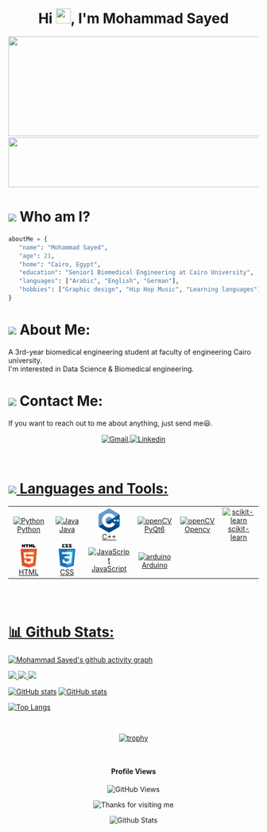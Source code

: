<h1 align="center">Hi <img src="https://raw.githubusercontent.com/MartinHeinz/MartinHeinz/master/wave.gif" width="30px" height="30px" />, I'm Mohammad Sayed</h1>

<p align="center">
<img  src="https://repository-images.githubusercontent.com/462900780/0a10af70-6cbf-46df-9071-0ff586a3b1d6" width="1920" height="200" />
<br>
<img  src="https://readme-typing-svg.herokuapp.com?font=Times&size=100&color=207195&center=true&width=1500&height=400&lines=Welcome+to+my+GitHub+profile" width="550" height="100" />
</p>



# <img src="https://media.giphy.com/media/WUlplcMpOCEmTGBtBW/giphy.gif" width="30"> Who am I?
```Python
aboutMe = {
   "name": "Mohammad Sayed",
   "age": 21,
   "home": "Cairo, Egypt",
   "education": "Senior1 Biomedical Engineering at Cairo University",
   "languages": ["Arabic", "English", "German"],
   "hobbies": ["Graphic design", "Hip Hop Music", "Learning languages"]
}
```

# <img src="https://media.giphy.com/media/VgCDAzcKvsR6OM0uWg/giphy.gif" width="50"> About Me: 

A 3rd-year biomedical engineering student at faculty of engineering Cairo university.<br>
I'm interested in Data Science & Biomedical engineering.<br>

# <img src="https://media.giphy.com/media/LnQjpWaON8nhr21vNW/giphy.gif" width="60"> Contact Me:
If you want to reach out to me about anything, just send me😃.
<div align="center">
 <a href="mailto:Mohammadeltayeb554@gmail.com">
 <img align="center" alt="Gmail" width="130" hight="100" src="https://github.com/Xx-Ashutosh-xX/Xx-Ashutosh-xX/blob/master/assets/icons/gmail.png" /> </a>

 <a href="https://www.linkedin.com/in/mohammad-sayed-zaki-b6654422a/">
 <img align="center" alt="Linkedin" width="150" hight="100" src="https://github.com/Xx-Ashutosh-xX/Xx-Ashutosh-xX/blob/master/assets/icons/linkedin.png" />
</div>
<br>
<br>

# <img src = "https://media2.giphy.com/media/QssGEmpkyEOhBCb7e1/giphy.gif?cid=ecf05e47a0n3gi1bfqntqmob8g9aid1oyj2wr3ds3mg700bl&rid=giphy.gif" width = 32px> Languages and Tools:
 
 <table align="center">
  <tr>
    <td align="center" width="105">
      <a href="https://www.python.org" target="_blank"><img align="center" alt="Python" height ="48px" width="48" src="https://raw.githubusercontent.com/rahul-jha98/github_readme_icons/main/language_and_tools/square/python/python.svg"></a>
      <br>Python
    </td>
    <td align="center" width="105">
      <a href="https://www.java.com" target="_blank"><img align="center" alt="Java" height ="48px" width="48" src="https://raw.githubusercontent.com/rahul-jha98/github_readme_icons/main/language_and_tools/square/java/java.svg"></a>
      <br>Java
    </td>
    <td align="center" width="105">
      <a href="https://www.w3schools.com/cpp/" target="_blank"><img align="center" alt="cpp" height ="48px" width="48" src="https://raw.githubusercontent.com/devicons/devicon/master/icons/cplusplus/cplusplus-original.svg"></a>
      <br>C++
    </td>
    <!-- <td align="center" width="105">
      <a href="https://pytorch.org/" target="_blank"> <img align="center" src="https://raw.githubusercontent.com/rahul-jha98/github_readme_icons/main/language_and_tools/square/pytorch/pytorch.svg" alt="pytorch" height="48px" width="48"/> </a> 
      <br>Pytorch
    </td> -->
    <!-- <td align="center" width="105">
      <a href="https://www.tensorflow.org" target="_blank"> <img align="center" src="https://raw.githubusercontent.com/rahul-jha98/github_readme_icons/main/language_and_tools/square/tensorflow/tensorflow.svg" alt="tensorflow" height="48px" width="48"/> </a> 
      <br>Tensorflow
    </td> -->
    <td align="center" width="105">
      <a href="https://www.pythonguis.com/pyqt6-tutorial/" target="_blank"> <img align="center" src="https://upload.wikimedia.org/wikipedia/commons/thumb/e/e6/Python_and_Qt.svg/1200px-Python_and_Qt.svg.png" alt="openCV" height="48px" width="48"/> </a> 
      <br>PyQt6
    </td>
    <td align="center" width="105">
      <a href="https://opencv.org/" target="_blank"> <img align="center" src="https://www.vectorlogo.zone/logos/opencv/opencv-icon.svg" alt="openCV" height="48px" width="48"/> </a> 
      <br>Opencv
    </td>
    <td align="center" width="105">
      <a href="https://scikit-learn.org/" target="_blank"> <img align="center" src="https://upload.wikimedia.org/wikipedia/commons/0/05/Scikit_learn_logo_small.svg" alt="scikit-learn" height="48px" width="48"/> </a> 
      <br>scikit-learn
    </td>
   </tr>
   <tr>
    <!-- <td align="center" width="105">
      <a href="https://www.qt.io/" target="_blank"> <img align="center" src="https://upload.wikimedia.org/wikipedia/commons/0/0b/Qt_logo_2016.svg" alt="qt" height="48px" width="48"/> </a> 
      <br>Qt
    </td> -->
    <td align="center" width="105">
      <a href="https://www.w3.org/html/" target="_blank"> <img align="center" alt="html5" height ="48px" width="48"  src="https://raw.githubusercontent.com/devicons/devicon/master/icons/html5/html5-original-wordmark.svg"> </a>
      <br>HTML
    </td>
    <td align="center" width="105"> 
      <a href="https://www.w3schools.com/css/" target="_blank"> <img align="center" alt="css" height ="48px" width="48"  src="https://raw.githubusercontent.com/devicons/devicon/master/icons/css3/css3-original-wordmark.svg"> </a>
      <br>CSS
    </td>
    <td align="center" width="105">
      <a href="https://developer.mozilla.org/en-US/docs/Web/JavaScript" target="_blank"> <img align="center" alt="JavaScript" height ="48px" width="48"  src="https://raw.githubusercontent.com/rahul-jha98/github_readme_icons/main/language_and_tools/square/javascript/javascript.svg"> </a>
      <br>JavaScript
    </td>
    <!-- <td align="center"  width="105">
      <a href="https://flask.palletsprojects.com/" target="_blank"> <img align="center" alt="flask" height ="48px" width="48"  src="https://www.vectorlogo.zone/logos/pocoo_flask/pocoo_flask-icon.svg"> </a>
      <br>Flask
    </td> -->
    <!-- <td align="center"  width="105">
      <a href="https://www.mysql.com/" target="_blank"> <img align="center" alt="mysql" height ="48px" width="48"  src="https://raw.githubusercontent.com/devicons/devicon/master/icons/mysql/mysql-original-wordmark.svg"> </a>
      <br>MySQL
    </td> -->
    <td align="center" width="105">
      <a href="https://www.arduino.cc/" target="_blank"> <img align="center" alt="arduino" height ="48px" width="48"  src="https://cdn.worldvectorlogo.com/logos/arduino-1.svg"> </a>
      <br>Arduino
    </td> 
  </tr>
</table>

<br>
<br>

# 📊 Github Stats:
![Mohammad Sayed's github activity graph](https://github-readme-activity-graph.cyclic.app/graph?username=MohammadSayed02&theme=dracula)
<br>

![](http://github-profile-summary-cards.vercel.app/api/cards/profile-details?username=MohammadSayed02&theme=radical)
![](http://github-profile-summary-cards.vercel.app/api/cards/repos-per-language?username=MohammadSayed02&theme=radical)
![](http://github-profile-summary-cards.vercel.app/api/cards/productive-time?username=MohammadSayed02&theme=radical&utcOffset=8)
   
[![GitHub stats](https://github-readme-stats.vercel.app/api?username=MohammadSayed02&show_icons=true&theme=radical)](https://github.com/anuraghazra/github-readme-stats)
[![GitHub stats](https://github-readme-streak-stats.herokuapp.com/?user=MohammadSayed02&theme=radical)](https://github.com/anuraghazra/github-readme-stats)

[![Top Langs](https://github-readme-stats.vercel.app/api/top-langs/?username=MohammadSayed02&exclude_repo=statistics-cc-hypothesis-testing,stm32f401-429xx-projects,STM32F401CC,STM32F4xx-DMA,sound-equalizer&hide=html,jupyter%20notebook&layout=compact&theme=radical&langs_count=10)](https://github.com/anuraghazra/github-readme-stats)

<!-- <p align="center">
 <img src="http://github-profile-summary-cards.vercel.app/api/cards/profile-details?username=Dinahussam&theme=tokyonight">
 <img src="http://github-profile-summary-cards.vercel.app/api/cards/repos-per-language?username=Dinahussam&theme=tokyonight">
 <img src="http://github-profile-summary-cards.vercel.app/api/cards/productive-time?username=Dinahussam&theme=tokyonight&utcOffset=8">
 <img src="http://github-readme-streak-stats.herokuapp.com?user=Dinahussam&theme=tokyonight">
 <img src="https://github-readme-stats.vercel.app/api?username=Dinahussam&show_icons=true&theme=tokyonight">
 <img src="https://github-readme-stats.vercel.app/api/top-langs/?username=Dinahussam&theme=tokyonight">
</p> -->
 
<br>

<div align="center" >
<!-- <img src="https://github-profile-trophy.vercel.app/?username=Dinahussam&theme=tokyonight&margin-w=15" /> -->
<div>
   
[![trophy](https://github-profile-trophy.vercel.app/?username=MohammadSayed02&theme=radical&column=7)](https://github.com/Naderab/github-profile-trophy)
   
<br>
 
#### Profile Views
 
![GitHub Views](https://profile-counter.glitch.me/MohammadSayed02/count.svg)


<img height="120" alt="Thanks for visiting me" width="100%" src="https://raw.githubusercontent.com/BrunnerLivio/brunnerlivio/master/images/marquee.svg" />
 
 <p align="center">
        <img src="https://raw.githubusercontent.com/mayhemantt/mayhemantt/Update/svg/Bottom.svg" alt="Github Stats" />
</p>
